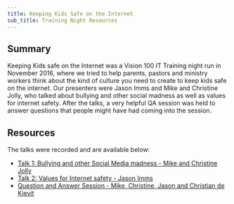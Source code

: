 ```yaml
---
title: Keeping Kids Safe on the Internet
sub_title: Training Night Resources
---
```


Summary
------
Keeping Kids safe on the Internet was a Vision 100 IT Training night run in November 2016, where we tried to help parents, pastors and ministry workers think about the kind of culture you need to create to keep kids safe on the internet.  Our presenters were Jason Imms and Mike and Christine Jolly, who talked about bullying and other social madness as well as values for internet safety.  After the talks, a very helpful QA session was held to answer questions that people might have had coming into the session.

Resources
------
The talks were recorded and are available below:
* [Talk 1: Bullying and other Social Media madness - Mike and Christine Jolly](https://vision100.org/node/531)
* [Talk 2: Values for Internet safety - Jason Imms](https://vision100.org/node/532)
* [Question and Answer Session - Mike, Christine, Jason and Christian de Kievit](https://vision100.org/node/533)
